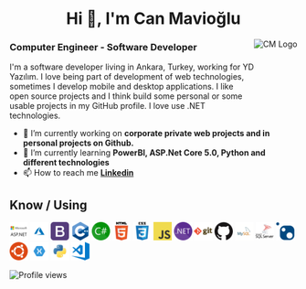 <h1 align="center">Hi 👋, I'm Can Mavioğlu</h1>
<a target="_blank"><img align="right" alt="CM Logo" src="https://i.imgur.com/optk0YM.png" height="120" style="max-width:100%;"></a>
<h3 align="left">Computer Engineer - Software Developer</h3>

<span>I'm a software developer living in Ankara, Turkey, working for YD Yazılım. I love being part of development of web technologies, sometimes I develop mobile and desktop applications. I like open source projects and I think build some personal or some usable projects in my GitHub profile. I love use .NET technologies.</span>

- 🔭 I’m currently working on **corporate private web projects and in personal projects on Github.**
- 🌱 I’m currently learning **PowerBI, ASP.Net Core 5.0, Python and different technologies**
- 📫 How to reach me **[Linkedin](https://tr.linkedin.com/in/can-mavioğlu)**

<h2><a id="user-content--know--using" class="anchor" aria-hidden="true" href="#-know--using"></a>Know / Using</h2>
<p><a target="_blank" rel="noopener noreferrer" href="https://github.com/github/explore/blob/master/topics/aspnet/aspnet.png?raw=true"><img src="https://github.com/github/explore/raw/master/topics/aspnet/aspnet.png?raw=true" height="32" style="max-width:100%;"></a> <a target="_blank" rel="noopener noreferrer" href="https://github.com/github/explore/blob/master/topics/azure/azure.png?raw=true"><img src="https://github.com/github/explore/raw/master/topics/azure/azure.png?raw=true" height="32" style="max-width:100%;"></a> <a target="_blank" rel="noopener noreferrer" href="https://github.com/github/explore/blob/master/topics/bootstrap/bootstrap.png?raw=true"><img src="https://github.com/github/explore/raw/master/topics/bootstrap/bootstrap.png?raw=true" height="32" style="max-width:100%;"></a> <a target="_blank" rel="noopener noreferrer" href="https://github.com/github/explore/blob/master/topics/cpp/cpp.png?raw=true"><img src="https://github.com/github/explore/raw/master/topics/cpp/cpp.png?raw=true" height="32" style="max-width:100%;"></a> <a target="_blank" rel="noopener noreferrer" href="https://github.com/github/explore/blob/master/topics/csharp/csharp.png?raw=true"><img src="https://github.com/github/explore/raw/master/topics/csharp/csharp.png?raw=true" height="32" style="max-width:100%;"></a> <a target="_blank" rel="noopener noreferrer" href="https://github.com/github/explore/blob/master/topics/html/html.png?raw=true"><img src="https://github.com/github/explore/raw/master/topics/html/html.png?raw=true" height="32" style="max-width:100%;"></a> <a target="_blank" rel="noopener noreferrer" href="https://github.com/github/explore/blob/master/topics/css/css.png?raw=true"><img src="https://github.com/github/explore/raw/master/topics/css/css.png?raw=true" height="32" style="max-width:100%;"></a> <a target="_blank" rel="noopener noreferrer" href="https://github.com/github/explore/blob/master/topics/javascript/javascript.png?raw=true"><img src="https://github.com/github/explore/raw/master/topics/javascript/javascript.png?raw=true" height="32" style="max-width:100%;"></a> <a target="_blank" rel="noopener noreferrer" href="https://github.com/github/explore/blob/master/topics/dotnet/dotnet.png?raw=true"><img src="https://github.com/github/explore/raw/master/topics/dotnet/dotnet.png?raw=true" height="32" style="max-width:100%;"></a> <a target="_blank" rel="noopener noreferrer" href="https://github.com/github/explore/blob/master/topics/git/git.png?raw=true"><img src="https://github.com/github/explore/raw/master/topics/git/git.png?raw=true" height="32" style="max-width:100%;"></a> <a target="_blank" rel="noopener noreferrer" href="https://github.com/github/explore/blob/master/topics/github/github.png?raw=true"><img src="https://github.com/github/explore/raw/master/topics/github/github.png?raw=true" height="32" style="max-width:100%;"></a> <a target="_blank" rel="noopener noreferrer" href="https://github.com/github/explore/blob/master/topics/mysql/mysql.png?raw=true"><img src="https://github.com/github/explore/raw/master/topics/mysql/mysql.png?raw=true" height="32" style="max-width:100%;"></a> <a target="_blank" rel="noopener noreferrer" href="https://github.com/github/explore/blob/master/topics/sql-server/sql-server.png?raw=true"><img src="https://github.com/github/explore/raw/master/topics/sql-server/sql-server.png?raw=true" height="32" style="max-width:100%;"></a> <a target="_blank" rel="noopener noreferrer" href="https://github.com/github/explore/blob/master/topics/nuget/nuget.png?raw=true"><img src="https://github.com/github/explore/raw/master/topics/nuget/nuget.png?raw=true" height="32" style="max-width:100%;"></a> <a target="_blank" rel="noopener noreferrer" href="https://github.com/github/explore/blob/master/topics/ubuntu/ubuntu.png?raw=true"><img src="https://github.com/github/explore/raw/master/topics/ubuntu/ubuntu.png?raw=true" height="32" style="max-width:100%;"></a> <a target="_blank" rel="noopener noreferrer" href="https://github.com/github/explore/blob/master/topics/xamarin/xamarin.png?raw=true"><img src="https://github.com/github/explore/raw/master/topics/xamarin/xamarin.png?raw=true" height="32" style="max-width:100%;"></a> <a target="_blank" rel="noopener noreferrer" href="https://github.com/github/explore/blob/master/topics/python/python.png?raw=true"><img src="https://github.com/github/explore/raw/master/topics/python/python.png?raw=true" height="32" style="max-width:100%;"></a> <a target="_blank" rel="noopener noreferrer" href="https://github.com/github/explore/blob/master/topics/visual-studio-code/visual-studio-code.png?raw=true"><img src="https://github.com/github/explore/raw/master/topics/visual-studio-code/visual-studio-code.png?raw=true" height="32" style="max-width:100%;"></a></p>

![Profile views](https://gpvc.arturio.dev/canmavi)
